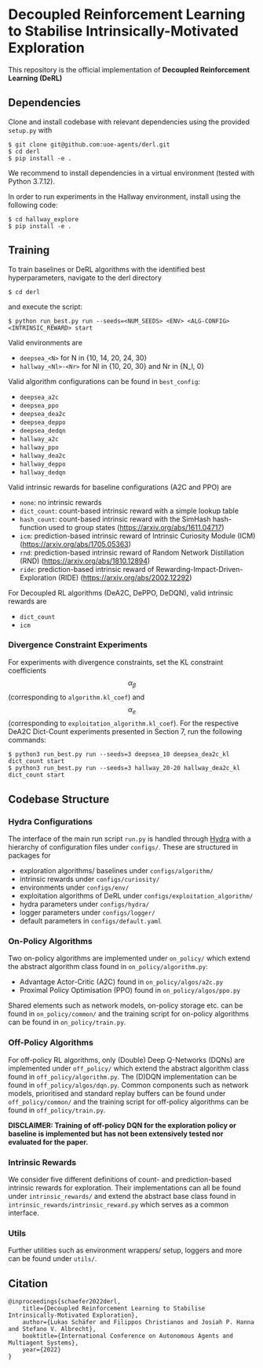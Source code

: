 # Decoupled Reinforcement Learning to Stabilise Intrinsically-Motivated Exploration

This repository is the official implementation of **Decoupled Reinforcement Learning (DeRL)**

## Dependencies
Clone and install codebase with relevant dependencies using the provided `setup.py` with
```console
$ git clone git@github.com:uoe-agents/derl.git
$ cd derl
$ pip install -e .
```

We recommend to install dependencies in a virtual environment (tested with Python 3.7.12).

In order to run experiments in the Hallway environment, install using the following code:

```console
$ cd hallway_explore
$ pip install -e .
```

## Training
To train baselines or DeRL algorithms with the identified best hyperparameters, navigate to the derl directory
```console
$ cd derl
```

and execute the script:

```console
$ python run_best.py run --seeds=<NUM_SEEDS> <ENV> <ALG-CONFIG> <INTRINSIC_REWARD> start
```

Valid environments are
- `deepsea_<N>` for N in {10, 14, 20, 24, 30}
- `hallway_<Nl>-<Nr>` for Nl in {10, 20, 30} and Nr in {N_l, 0}

Valid algorithm configurations can be found in `best_config`:
- `deepsea_a2c`
- `deepsea_ppo`
- `deepsea_dea2c`
- `deepsea_deppo`
- `deepsea_dedqn`
- `hallway_a2c`
- `hallway_ppo`
- `hallway_dea2c`
- `hallway_deppo`
- `hallway_dedqn`

Valid intrinsic rewards for baseline configurations (A2C and PPO) are
- `none`: no intrinsic rewards
- `dict_count`: count-based intrinsic reward with a simple lookup table
- `hash_count`: count-based intrinsic reward with the SimHash hash-function used to group states (<https://arxiv.org/abs/1611.04717>)
- `icm`: prediction-based intrinsic reward of Intrinsic Curiosity Module (ICM) (<https://arxiv.org/abs/1705.05363>)
- `rnd`: prediction-based intrinsic reward of Random Network Distillation (RND) (<https://arxiv.org/abs/1810.12894>)
- `ride`: prediction-based intrinsic reward of Rewarding-Impact-Driven-Exploration (RIDE) (<https://arxiv.org/abs/2002.12292>)

For Decoupled RL algorithms (DeA2C, DePPO, DeDQN), valid intrinsic rewards are
- `dict_count`
- `icm`

### Divergence Constraint Experiments
For experiments with divergence constraints, set the KL constraint coefficients $$\alpha_\beta$$ (corresponding to `algorithm.kl_coef`) and $$\alpha_e$$ (corresponding to `exploitation_algorithm.kl_coef`). For the respective DeA2C Dict-Count experiments presented in Section 7, run the following commands:

```console
$ python3 run_best.py run --seeds=3 deepsea_10 deepsea_dea2c_kl dict_count start
$ python3 run_best.py run --seeds=3 hallway_20-20 hallway_dea2c_kl dict_count start
```

## Codebase Structure

### Hydra Configurations
The interface of the main run script `run.py` is handled through [Hydra](https://hydra.cc/) with a hierarchy of configuration files under `configs/`.
These are structured in packages for

- exploration algorithms/ baselines under `configs/algorithm/`
- intrinsic rewards under `configs/curiosity/`
- environments under `configs/env/`
- exploitation algorithms of DeRL under `configs/exploitation_algorithm/`
- hydra parameters under `configs/hydra/`
- logger parameters under `configs/logger/`
- default parameters in `configs/default.yaml`

### On-Policy Algorithms
Two on-policy algorithms are implemented under `on_policy/` which extend the abstract algorithm class found in `on_policy/algorithm.py`:
- Advantage Actor-Critic (A2C) found in `on_policy/algos/a2c.py`
- Proximal Policy Optimisation (PPO) found in `on_policy/algos/ppo.py`

Shared elements such as network models, on-policy storage etc. can be found in `on_policy/common/` and the training script for on-policy algorithms can be found in `on_policy/train.py`.

### Off-Policy Algorithms
For off-policy RL algorithms, only (Double) Deep Q-Networks (DQNs) are implemented under `off_policy/` which extend the abstract algorithm class found in `off_policy/algorithm.py`. The (D)DQN implementation can be found in `off_policy/algos/dqn.py`. Common components such as network models, prioritised and standard replay buffers can be found under `off_policy/common/` and the training script for off-policy algorithms can be found in `off_policy/train.py`.

**DISCLAIMER: Training of off-policy DQN for the exploration policy or baseline is implemented but has not been extensively tested nor evaluated for the paper.**

### Intrinsic Rewards
We consider five different definitions of count- and prediction-based intrinsic rewards for exploration. Their implementations can all be found under `intrinsic_rewards/` and extend the abstract base class found in `intrinsic_rewards/intrinsic_reward.py` which serves as a common interface.

### Utils
Further utilities such as environment wrappers/ setup, loggers and more can be found under `utils/`.


## Citation
```
@inproceedings{schaefer2022derl,
	title={Decoupled Reinforcement Learning to Stabilise Intrinsically-Motivated Exploration},
	author={Lukas Schäfer and Filippos Christianos and Josiah P. Hanna and Stefano V. Albrecht},
	booktitle={International Conference on Autonomous Agents and Multiagent Systems},
	year={2022}
}
```
